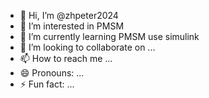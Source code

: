 - 👋 Hi, I’m @zhpeter2024
- 👀 I’m interested in PMSM
- 🌱 I’m currently learning PMSM use simulink
- 💞️ I’m looking to collaborate on ...
- 📫 How to reach me ...
- 😄 Pronouns: ...
- ⚡ Fun fact: ...

<!---
zhpeter2024/zhpeter2024 is a ✨ special ✨ repository because its `README.md` (this file) appears on your GitHub profile.
You can click the Preview link to take a look at your changes.
--->
